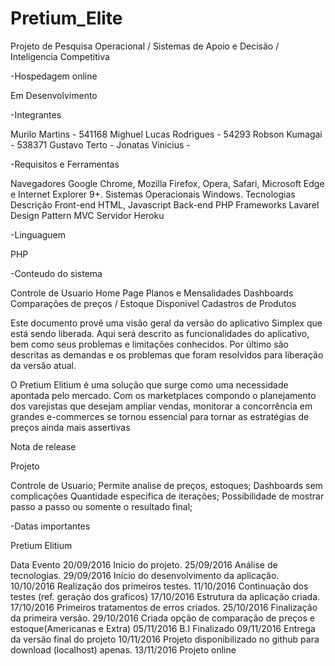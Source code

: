 # Pretium_Elite
Projeto de Pesquisa Operacional / Sistemas de Apoio e Decisão / Inteligencia Competitiva


-Hospedagem online

Em Desenvolvimento

-Integrantes

Murilo Martins - 541168
Mighuel Lucas Rodrigues - 54293
Robson Kumagai - 538371
Gustavo Terto - 
Jonatas Vinicius - 


-Requisitos e Ferramentas 

Navegadores	Google Chrome, Mozilla Firefox, Opera, Safari, Microsoft Edge e Internet Explorer 9+.
Sistemas Operacionais	Windows.
Tecnologias	Descrição
Front-end	HTML, Javascript
Back-end	PHP
Frameworks	Lavarel
Design Pattern	MVC
Servidor	Heroku


-Linguaguem

PHP

-Conteudo do sistema

Controle de Usuario
Home Page
Planos e Mensalidades
Dashboards
Comparações de preços / Estoque Disponivel
Cadastros de Produtos


Este documento provê uma visão geral da versão do aplicativo Simplex que está sendo liberada. Aqui será descrito as funcionalidades do aplicativo, bem como seus problemas e limitações conhecidos. Por último são descritas as demandas e os problemas que foram resolvidos para liberação da versão atual.

O Pretium Elitium é uma solução que surge como uma necessidade apontada pelo mercado. Com os marketplaces compondo o planejamento dos varejistas que desejam ampliar vendas, monitorar a concorrência em grandes e-commerces se tornou essencial para tornar as estratégias de preços ainda mais assertivas



Nota de release

Projeto

Controle de Usuario;
Permite analise de preços, estoques;
Dashboards sem complicações
Quantidade especifica de iterações;
Possibilidade de mostrar passo a passo ou somente o resultado final;


-Datas importantes

Pretium Elitium

Data	Evento
20/09/2016	Início do projeto.
25/09/2016	Análise de tecnologias.
29/09/2016	Início do desenvolvimento da aplicação.
10/10/2016	Realização dos primeiros testes.
11/10/2016	Continuação dos testes (ref. geração dos graficos)
17/10/2016	Estrutura da aplicação criada.
17/10/2016	Primeiros tratamentos de erros criados.
25/10/2016	Finalização da primeira versão.
29/10/2016	Criada opção de comparação de preços e estoque(Americanas e Extra)
05/11/2016	B.I Finalizado
09/11/2016	Entrega da versão final do projeto
10/11/2016	Projeto disponibilizado no github para download (localhost) apenas.
13/11/2016	Projeto online




